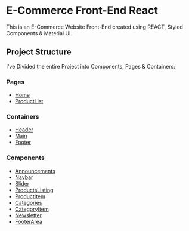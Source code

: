 # E-Commerce Front-End React

This is an E-Commerce Website Front-End created using REACT, Styled Components & Material UI.

## Project Structure

I've Divided the entire Project into Components, Pages & Containers:

### Pages

- [Home](./src/Pages/Home/index.js)
- [ProductList](./src/Pages/ProductList/index.js)

### Containers

- [Header](./src/Containers/Header/index.js)
- [Main](./src/Containers/Main/index.js)
- [Footer](./src/Containers/Footer/index.js)

### Components

- [Announcements](./src/Components/Announcements/index.js)
- [Navbar](./src/Components/Navbar/index.js)
- [Slider](./src/Components/Slider/index.js)
- [ProductsListing](./src/Components/ProductsListing/index.js)
- [ProductItem](./src/Components/ProductItem/index.js)
- [Categories](./src/Components/Categories/index.js)
- [CategoryItem](./src/Components/CategoryItem/index.js)
- [Newsletter](./src/Components/Newsletter/index.js)
- [FooterArea](./src/Components/FooterArea/index.js)
